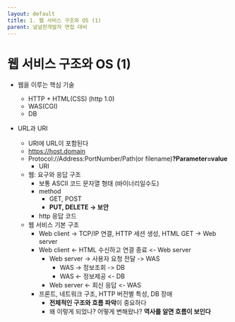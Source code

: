 ```yaml
---
layout: default
title: 1. 웹 서비스 구조와 OS (1)
parent: 널널한개발자 면접 대비
---
```


# 웹 서비스 구조와 OS (1)

- 웹을 이루는 핵심 기술
  - HTTP + HTML(CSS) (http 1.0)
  - WAS(CGI)
  - DB

- URL과 URI
  - URI에 URL이 포함된다
  - https://host.domain
  - Protocol://Address:PortNumber/Path(or filename)**?Parameter=value**
    - URI
  - 웹: 요구와 응답 구조
    - 보통 ASCII 코드 문자열 형태 (바이너리일수도)
    - method
      - GET, POST
      - **PUT, DELETE -> 보안**
    - http 응답 코드
  - 웹 서비스 기본 구조
    - Web client -> TCP/IP 연결, HTTP 세션 생성, HTML GET ->  Web server
    - Web client <- HTML 수신하고 연결 종료 <-  Web server
      - Web server -> 사용자 요청 전달 -> WAS
        - WAS -> 정보조회 -> DB
        - WAS <- 정보제공 <- DB
      - Web server <- 회신 응답 <- WAS
    - 프론트, 네트워크 구조, HTTP 버전별 특성, DB 장애
      - **전체적인 구조와 흐름 파악**이 중요하다
      - 왜 이렇게 되었나? 어떻게 변해왔나? **역사를 알면 흐름이 보인다**